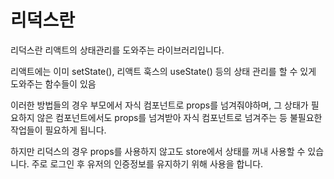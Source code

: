 # 리덕스란

리덕스란 리액트의 상태관리를 도와주는 라이브러리입니다.

리액트에는 이미 setState(), 리액트 훅스의 useState() 등의 상태 관리를 할 수 있게 도와주는 함수들이 있음

이러한 방법들의 경우 부모에서 자식 컴포넌트로 props를 넘겨줘야하며, 그 상태가 필요하지 않은 컴포넌트에서도 props를 넘겨받아 자식 컴포넌트로 넘겨주는 등 불필요한 작업들이 필요하게 됩니다.

하지만 리덕스의 경우 props를 사용하지 않고도 store에서 상태를 꺼내 사용할 수 있습니다. 주로 로그인 후 유저의 인증정보를 유지하기 위해 사용을 합니다.
